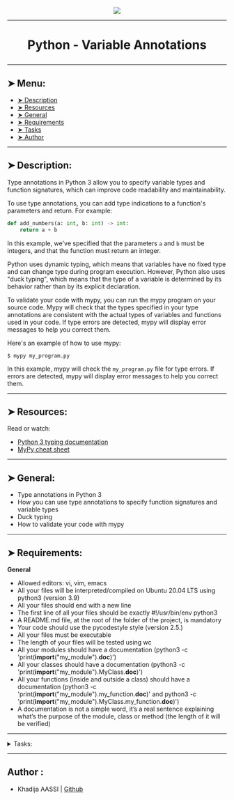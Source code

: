<p align="center">
    <img [Python - Variable Annotations] src="https://www.algorystcorner.com/content/images/size/w1200/2023/02/Variable-annotation-banner.png">
</p>

----------

# <p align="center">Python - Variable Annotations</p>

----------

## ➤ Menu:

* [➤ Description](https://github.com/khadaassi/holbertonschool-web_back_end/tree/main/python_variable_annotations#-description)
* [➤ Resources](https://github.com/khadaassi/holbertonschool-web_back_end/tree/main/python_variable_annotations#-resources)
* [➤ General](https://github.com/khadaassi/holbertonschool-web_back_end/tree/main/python_variable_annotations#-general)
* [➤ Requirements](https://github.com/khadaassi/holbertonschool-web_back_end/tree/main/python_variable_annotations#-requirements)
* [➤ Tasks](https://github.com/khadaassi/holbertonschool-web_back_end/tree/main/python_variable_annotations#author-)
* [➤ Author](https://github.com/khadaassi/holbertonschool-web_back_end/tree/main/python_variable_annotations#author-)

----------

## ➤ Description:

Type annotations in Python 3 allow you to specify variable types and function signatures, which can improve code readability and maintainability.

To use type annotations, you can add type indications to a function's parameters and return. For example:

```python
def add_numbers(a: int, b: int) -> int:
    return a + b
```
In this example, we've specified that the parameters `a` and `b` must be integers, and that the function must return an integer.

Python uses dynamic typing, which means that variables have no fixed type and can change type during program execution. However, Python also uses "duck typing", which means that the type of a variable is determined by its behavior rather than by its explicit declaration.

To validate your code with mypy, you can run the mypy program on your source code. Mypy will check that the types specified in your type annotations are consistent with the actual types of variables and functions used in your code. If type errors are detected, mypy will display error messages to help you correct them.

Here's an example of how to use mypy:

```
$ mypy my_program.py
```
In this example, mypy will check the `my_program.py` file for type errors. If errors are detected, mypy will display error messages to help you correct them.

----------

## ➤ Resources:

Read or watch:

* [Python 3 typing documentation](https://intranet.hbtn.io/rltoken/HkhGh45geTWVPwYQtwZxuw)
* [MyPy cheat sheet](https://intranet.hbtn.io/rltoken/puu3jc5JT5rMI2B7EYdnXA)

----------

## ➤ General:

* Type annotations in Python 3
* How you can use type annotations to specify function signatures and variable types
* Duck typing
* How to validate your code with mypy

----------

## ➤ Requirements:

**General**

* Allowed editors: vi, vim, emacs
* All your files will be interpreted/compiled on Ubuntu 20.04 LTS using python3 (version 3.9)
* All your files should end with a new line
* The first line of all your files should be exactly #!/usr/bin/env python3
* A README.md file, at the root of the folder of the project, is mandatory
* Your code should use the pycodestyle style (version 2.5.)
* All your files must be executable
* The length of your files will be tested using wc
* All your modules should have a documentation (python3 -c 'print(__import__("my_module").__doc__)')
* All your classes should have a documentation (python3 -c 'print(__import__("my_module").MyClass.__doc__)')
* All your functions (inside and outside a class) should have a documentation (python3 -c 'print(__import__("my_module").my_function.__doc__)' and python3 -c 'print(__import__("my_module").MyClass.my_function.__doc__)')
* A documentation is not a simple word, it’s a real sentence explaining what’s the purpose of the module, class or method (the length of it will be verified)

----------

<details>
<summary>Tasks:</summary>

### 0. Basic annotations - add

Write a type-annotated function add that takes a float a and a float b as arguments and returns their sum as a float.

```
bob@dylan:~$ cat 0-main.py
#!/usr/bin/env python3
add = __import__('0-add').add

print(add(1.11, 2.22) == 1.11 + 2.22)
print(add.__annotations__)

bob@dylan:~$ ./0-main.py
True
{'a':  <class 'float'>, 'b': <class 'float'>, 'return': <class 'float'>}
```

Repo:

* GitHub repository: holbertonschool-web_back_end
* Directory: python_variable_annotations
* File: 0-add.py
 
### 1. Basic annotations - concat

Write a type-annotated function concat that takes a string str1 and a string str2 as arguments and returns a concatenated string

```
bob@dylan:~$ cat 1-main.py
#!/usr/bin/env python3
concat = __import__('1-concat').concat

str1 = "egg"
str2 = "shell"

print(concat(str1, str2) == "{}{}".format(str1, str2))
print(concat.__annotations__)

bob@dylan:~$ ./1-main.py
True
{'str1': <class 'str'>, 'str2': <class 'str'>, 'return': <class 'str'>}
```

Repo:

* GitHub repository: holbertonschool-web_back_end
* Directory: python_variable_annotations
* File: 1-concat.py
 
### 2. Basic annotations - floor

Write a type-annotated function floor which takes a float n as argument and returns the floor of the float.

```
bob@dylan:~$ cat 2-main.py
#!/usr/bin/env python3

import math

floor = __import__('2-floor').floor

ans = floor(3.14)

print(ans == math.floor(3.14))
print(floor.__annotations__)
print("floor(3.14) returns {}, which is a {}".format(ans, type(ans)))

bob@dylan:~$ ./2-main.py
True
{'n': <class 'float'>, 'return': <class 'int'>}
floor(3.14) returns 3, which is a <class 'int'>
```

Repo:

* GitHub repository: holbertonschool-web_back_end
* ,Directory: python_variable_annotations
* File: 2-floor.py
 
### 3. Basic annotations - to string

Write a type-annotated function to_str that takes a float n as argument and returns the string representation of the float.

```
bob@dylan:~$ cat 3-main.py
#!/usr/bin/env python3
to_str = __import__('3-to_str').to_str

pi_str = to_str(3.14)
print(pi_str == str(3.14))
print(to_str.__annotations__)
print("to_str(3.14) returns {} which is a {}".format(pi_str, type(pi_str)))

bob@dylan:~$ ./3-main.py
True
{'n': <class 'float'>, 'return': <class 'str'>}
to_str(3.14) returns 3.14, which is a <class 'str'>
```

Repo:

* GitHub repository: holbertonschool-web_back_end
* Directory: python_variable_annotations
* File: 3-to_str.py
 
### 4. Define variables

Define and annotate the following variables with the specified values:

* a, an integer with a value of 1
* pi, a float with a value of 3.14
* i_understand_annotations, a boolean with a value of True
* school, a string with a value of “Holberton”

```
bob@dylan:~$ cat 4-main.py
#!/usr/bin/env python3

a = __import__('4-define_variables').a
pi = __import__('4-define_variables').pi
i_understand_annotations = __import__('4-define_variables').i_understand_annotations
school = __import__('4-define_variables').school

print("a is a {} with a value of {}".format(type(a), a))
print("pi is a {} with a value of {}".format(type(pi), pi))
print("i_understand_annotations is a {} with a value of {}".format(type(i_understand_annotations), i_understand_annotations))
print("school is a {} with a value of {}".format(type(school), school))

bob@dylan:~$ ./4-main.py
a is a <class 'int'> with a value of 1
pi is a <class 'float'> with a value of 3.14
i_understand_annotations is a <class 'bool'> with a value of True
school is a <class 'str'> with a value of Holberton
```

Repo:

* GitHub repository: holbertonschool-web_back_end
* Directory: python_variable_annotations
* File: 4-define_variables.py
 
### 5. Complex types - list of floats

Write a type-annotated function sum_list which takes a list input_list of floats as argument and returns their sum as a float.

```
bob@dylan:~$ cat 5-main.py
#!/usr/bin/env python3

sum_list = __import__('5-sum_list').sum_list

floats = [3.14, 1.11, 2.22]
floats_sum = sum_list(floats)
print(floats_sum == sum(floats))
print(sum_list.__annotations__)
print("sum_list(floats) returns {} which is a {}".format(floats_sum, type(floats_sum)))

bob@dylan:~$ ./5-main.py
True
{'input_list': typing.List[float], 'return': <class 'float'>}
sum_list(floats) returns 6.470000000000001 which is a <class 'float'>
```

Repo:

* GitHub repository: holbertonschool-web_back_end
* Directory: python_variable_annotations
* File: 5-sum_list.py
 
### 6. Complex types - mixed list

Write a type-annotated function sum_mixed_list which takes a list mxd_lst of integers and floats and returns their sum as a float.

```
bob@dylan:~$ cat 6-main.py
#!/usr/bin/env python3

sum_mixed_list = __import__('6-sum_mixed_list').sum_mixed_list

print(sum_mixed_list.__annotations__)
mixed = [5, 4, 3.14, 666, 0.99]
ans = sum_mixed_list(mixed)
print(ans == sum(mixed))
print("sum_mixed_list(mixed) returns {} which is a {}".format(ans, type(ans)))

bob@dylan:~$ ./6-main.py
{'mxd_lst': typing.List[typing.Union[int, float]], 'return': <class 'float'>}
True
sum_mixed_list(mixed) returns 679.13 which is a <class 'float'>
```

Repo:

* GitHub repository: holbertonschool-web_back_end
* Directory: python_variable_annotations
* File: 6-sum_mixed_list.py
 
### 7. Complex types - string and int/float to tuple

Write a type-annotated function to_kv that takes a string k and an int OR float v as arguments and returns a tuple. The first element of the tuple is the string k. The second element is the square of the int/float v and should be annotated as a float.

```
bob@dylan:~$ cat 7-main.py
#!/usr/bin/env python3

to_kv = __import__('7-to_kv').to_kv

print(to_kv.__annotations__)
print(to_kv("eggs", 3))
print(to_kv("school", 0.02))

bob@dylan:~$ ./7-main.py
{'k': <class 'str'>, 'v': typing.Union[int, float], 'return': typing.Tuple[str, float]}
('eggs', 9)
('school', 0.0004)
```

Repo:

* GitHub repository: holbertonschool-web_back_end
* Directory: python_variable_annotations
* File: 7-to_kv.py
 
### 8. Complex types - functions

Write a type-annotated function make_multiplier that takes a float multiplier as argument and returns a function that multiplies a float by multiplier.

```
bob@dylan:~$ cat 8-main.py
#!/usr/bin/env python3

make_multiplier = __import__('8-make_multiplier').make_multiplier
print(make_multiplier.__annotations__)
fun = make_multiplier(2.22)
print("{}".format(fun(2.22)))

bob@dylan:~$ ./8-main.py
{'multiplier': <class 'float'>, 'return': typing.Callable[[float], float]}
4.928400000000001
```

Repo:

* GitHub repository: holbertonschool-web_back_end
* Directory: python_variable_annotations
* File: 8-make_multiplier.py
 
### 9. Let's duck type an iterable object

Annotate the below function’s parameters and return values with the appropriate types

```
def element_length(lst):
    return [(i, len(i)) for i in lst]
```

```
bob@dylan:~$ cat 9-main.py 
#!/usr/bin/env python3

element_length =  __import__('9-element_length').element_length

print(element_length.__annotations__)

bob@dylan:~$ ./9-main.py 
{'lst': typing.Iterable[typing.Sequence], 'return': typing.List[typing.Tuple[typing.Sequence, int]]}
```

Repo:

* GitHub repository: holbertonschool-web_back_end
* Directory: python_variable_annotations
* File: 9-element_length.py

</details>

----------

## Author :

- Khadija AASSI | [Github](https://github.com/khadaassi)